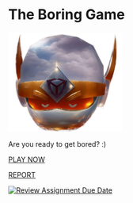 # The Boring Game

<img src="src/assets/img/logo.png" alt="Logo" height="200">


Are you ready to get bored? :)

[PLAY NOW](https://sapienzainteractivegraphicscourse.github.io/final-project-theboringgame/)

[REPORT]()


[![Review Assignment Due Date](https://classroom.github.com/assets/deadline-readme-button-24ddc0f5d75046c5622901739e7c5dd533143b0c8e959d652212380cedb1ea36.svg)](https://classroom.github.com/a/9ItdZzWA)
